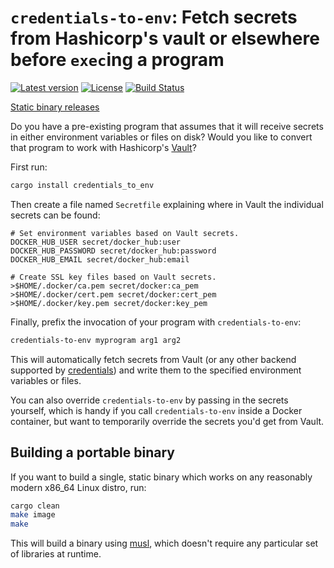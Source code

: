 # `credentials-to-env`: Fetch secrets from Hashicorp's vault or elsewhere before `exec`ing a program

[![Latest version](https://img.shields.io/crates/v/credentials_to_env.svg)](https://crates.io/crates/credentials_to_env) [![License](https://img.shields.io/crates/l/credentials_to_env.svg)](http://www.apache.org/licenses/LICENSE-2.0) [![Build Status](https://travis-ci.org/faradayio/credentials_to_env.svg?branch=master)](https://travis-ci.org/faradayio/credentials_to_env)

[Static binary releases](https://github.com/faradayio/credentials_to_env/releases)

Do you have a pre-existing program that assumes that it will receive
secrets in either environment variables or files on disk?  Would you like
to convert that program to work with Hashicorp's [Vault][]?

First run:

```sh
cargo install credentials_to_env
```

Then create a file named `Secretfile` explaining where in Vault the
individual secrets can be found:

    # Set environment variables based on Vault secrets.
    DOCKER_HUB_USER secret/docker_hub:user
    DOCKER_HUB_PASSWORD secret/docker_hub:password
    DOCKER_HUB_EMAIL secret/docker_hub:email

    # Create SSL key files based on Vault secrets.
    >$HOME/.docker/ca.pem secret/docker:ca_pem
    >$HOME/.docker/cert.pem secret/docker:cert_pem
    >$HOME/.docker/key.pem secret/docker:key_pem

Finally, prefix the invocation of your program with `credentials-to-env`:

```sh
credentials-to-env myprogram arg1 arg2
```

This will automatically fetch secrets from Vault (or any other backend
supported by [credentials][]) and write them to the specified environment
variables or files.

You can also override `credentials-to-env` by passing in the secrets
yourself, which is handy if you call `credentials-to-env` inside a Docker
container, but want to temporarily override the secrets you'd get from
Vault.

## Building a portable binary

If you want to build a single, static binary which works on any reasonably
modern x86_64 Linux distro, run:

```sh
cargo clean
make image
make
```

This will build a binary using [musl][], which doesn't require any
particular set of libraries at runtime.

[Vault]: https://www.vaultproject.io/
[credentials]: http://docs.randomhacks.net/credentials/
[musl]: http://www.musl-libc.org/
